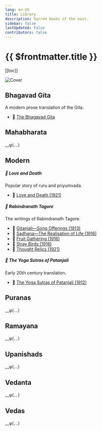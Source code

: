 ```yaml
---
lang: en-US
title: Library
description: Sacred books of the east.
sidebar: false
lastUpdated: false
contributors: false
---
```


# {{ $frontmatter.title }}

[[toc]]


![Cover](/images/cover.png)

## Bhagavad Gita
A modern prose translation of the Gita.

- 📕 [The Bhagavad Gita](./bhagavad-gita/index.md)

## Mahabharata
__φ(．．)

## Modern
##### 📂 Love and Death
Popular story of ruru and priyumvada.

- 📕 [Love and Death (1921)](./modern/love-and-death/index.md)

##### 📂 Rabindranath Tagore
The writings of Rabindranath Tagore.

- 📕 [Gitanjali—Song Offerings (1913)](./modern/Gitanjali/index.md)
- 📕 [Sadhana—The Realisation of Life (1916)](./modern/Sadhana/index.md)
- 📕 [Fruit Gathering (1916)](./modern/fruit-gathering/index.md)
- 📕 [Stray Birds (1916)](./modern/stray-birds/index.md)
- 📕 [Thought Relics (1921)](./modern/thought-relics/index.md)

##### 📂 The Yoga Sutras of Patanjali
Early 20th century translation.
- 📕 [The Yoga Sutras of Patanjali (1912)](./modern/yoga-sutras/index.md)

## Puranas
__φ(．．)

## Ramayana
__φ(．．)

## Upanishads
__φ(．．)

## Vedanta
__φ(．．)

## Vedas
__φ(．．)